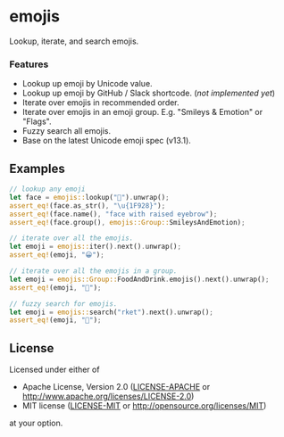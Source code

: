 # emojis

Lookup, iterate, and search emojis.

### Features

- Lookup up emoji by Unicode value.
- Lookup up emoji by GitHub / Slack shortcode. (*not implemented yet*)
- Iterate over emojis in recommended order.
- Iterate over emojis in an emoji group. E.g. "Smileys & Emotion" or "Flags".
- Fuzzy search all emojis.
- Base on the latest Unicode emoji spec (v13.1).

## Examples

```rust
// lookup any emoji
let face = emojis::lookup("🤨").unwrap();
assert_eq!(face.as_str(), "\u{1F928}");
assert_eq!(face.name(), "face with raised eyebrow");
assert_eq!(face.group(), emojis::Group::SmileysAndEmotion);

// iterate over all the emojis.
let emoji = emojis::iter().next().unwrap();
assert_eq!(emoji, "😀");

// iterate over all the emojis in a group.
let emoji = emojis::Group::FoodAndDrink.emojis().next().unwrap();
assert_eq!(emoji, "🍇");

// fuzzy search for emojis.
let emoji = emojis::search("rket").next().unwrap();
assert_eq!(emoji, "🚀");
```

## License

Licensed under either of

- Apache License, Version 2.0 ([LICENSE-APACHE](LICENSE-APACHE) or
  http://www.apache.org/licenses/LICENSE-2.0)
- MIT license ([LICENSE-MIT](LICENSE-MIT) or http://opensource.org/licenses/MIT)

at your option.
